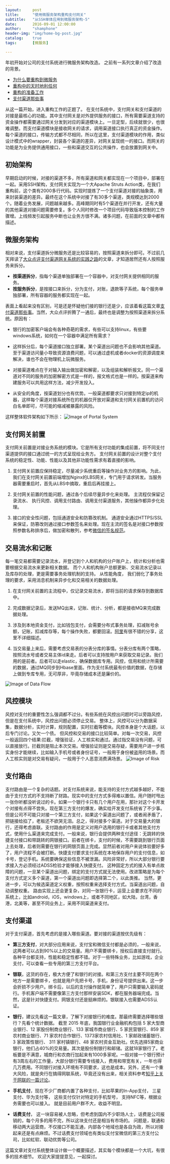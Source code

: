 ```yaml
---
layout:     post
title:      "使用微服务架构重构支付网关"
subtitle:   "从SSH单体应用到微服务架构-5"
date:       2016-09-01 12:00:00
author:     "shamphone"
header-img: "img/home-bg-post.jpg"
catalog:	true
tags:		[微服务]

---
```


年初开始对公司的支付系统进行微服务架构改造。 之前有一系列文章介绍了改造的背景。

- [为什么要重构到微服务](http://blog.lixf.cn/essay/2016/08/05/microservice-1/)
- [重构中的天时地利任何](http://blog.lixf.cn/essay/2016/08/05/microservice-2/)
- [重构的准备工作](http://blog.lixf.cn/essay/2016/08/06/microservice-3/)
- [支付渠道那些事](http://blog.lixf.cn/essay/2016/08/09/payment-channel/)

从这一篇开始，进入重构工作的正题了。 在支付系统中，支付网关和支付渠道的对接是最核心的功能。其中支付网关是对外提供服务的接口，所有需要渠道支持的资金操作都需要通过网关分发到对应的渠道模块上。一旦定型，后续就很少，也很难调整。而支付渠道模块是接收网关的请求，调用渠道接口执行真正的资金操作。每个渠道的接口，传输方式都不尽相同，所以在这里，支付渠道模块的作用，类似设计模式中的wrapper，封装各个渠道的差异，对网关呈现统一的接口。而网关的功能是为业务提供通用接口，一些和渠道交互的公共操作，也会放置到网关中。

## 初始架构

早期启动的时候，对接的渠道不多，所有渠道和网关都实现在一个项目中，部署在一起。采用SSH架构，支付网关实现为一个大Apache Struts Action类，在我们重构前，这个类有2000多行代码。实现时提炼了一个支付渠道对接的抽象类，用来封装渠道的差异。最终在这个系统中对接了有30多个渠道，类规模达到2000个。随着业务发展，问题越来越多。高峰期同时有5个渠道在并行开发，还有大量的其他渠道对接问题需要修复。多个人同时修改一个项目代码导致版本控制的工作骤增。上线频发引起服务中断也让业务方很不满。诸多问题，在前面的文章中都有描述。

## 微服务架构

相对来说，支付渠道拆分微服务还是比较容易的，按照渠道来拆分即可。不过前几天拜读了[大众点评支付渠道网关系统的实践之路](http://tech.meituan.com/The-Practice-of-Dianping-Channel-Gateway.html?hmsr=toutiao.io&utm_medium=toutiao.io&utm_source=toutiao.io)的文章，才知道居然还有人按照服务来拆分。

- **按渠道拆分**，指每个渠道单独部署在一个容器中，对支付网关提供相同的服务。
- **按服务拆分**，是按接口来拆分，分为支付，对账，退款等子系统，每个服务单独部署，所有容器的服务都实现在一起。

表面上看起来没有区别，可是还是怀疑他们接的银行还是少，应该着看这篇文章[支付渠道那些事](http://blog.lixf.cn/essay/2016/08/09/payment-channel/)。当然，大众点评折腾了一通后，最终也是调整为按照渠道来拆分系统。原因有：

- 银行的加密客户端会有各种奇葩的需求，有些可以支持linux，有些要windows系统，如何在一个容器中满足所有需求？ 

- 这样拆分后，每个渠道接口独立部署。某个渠道出问题也不会影响其他渠道。至于渠道访问量小导致资源浪费问题，可以通过虚机或者docker的资源调度来解决，谁也不会在物理机上玩微服务。

- 对接渠道难点在于对输入输出做加密和解密，以及组装和解析报文。同一个渠道对不同的服务的加密解密方式是一样的，报文格式也是一样的。按渠道来构建服务可以共用这样方法，减少开发投入。

- 从安全的角度，按渠道划分也有优势。一般渠道都要求只对接到特定ip的机器，这样每个渠道对接系统所在的机器仅开放对渠道和支付网关前置机的访问白名单即可，尽可能的缩减被暴露的风险。

这样整体软件架构如下所示：
![Image of Portal System](http://blog.lixf.cn/img/in-post/arch_portal.png)

## 支付网关前置

支付网关前置是对接业务系统的模块。它是所有支付功能的集成前置，将不同支付渠道提供的接口通过统一的方式呈现给业务方。 支付网关前置的设计对整个支付系统的稳定性、功能、性能以及其他非功能性需求有着直接的影响。

1. 支付网关前置应保持稳定，尽量减少系统重启等操作对业务方的影响。为此，我们在支付网关前置前端增加Nginx的LBS网关，专门用于请求转发。当服务器需要重启时，首先从LBS中摘取，重启后再挂接上。

2. 支付网关前置的性能问题，通过各个后续尽量异步化来处理。 主流程仅保留记录流水、 执行风控、调用支付路由、调用支付渠道服务，其他操作都异步化处理。

3. 接口的安全性问题，包括通道安全和防篡改机制。 通道安全通过HTTPS/SSL来保证，防篡改则通过接口参数签名来处理。现在主流的签名是对接口参数按照参数名称排序后，做加密和散列，参考[微信的签名规范](https://pay.weixin.qq.com/wiki/doc/api/app/app.php?chapter=4_3)。

## 交易流水和记账

每一笔交易都需要记录流水，并登记到个人和机构的分户账户上，统计和分析也需要根据交易流水来更新相关数据。 而个人和机构账户总额更新、交易流水记录以及库存的处理，更是需要事务处理机制的支持。 从性能角度， 我们弱化了事务处理的要求，采用消息机制来异步化和交易相关的数据处理。

1. 在支付网关前置的主流程中，仅记录交易流水，即将当前的请求保存到数据库中。

2. 完成数据记录后，发送MQ出来，记账、统计、分析，都是接收MQ来完成数据处理。

3. 涉及到本地资金支付，比如钱包支付，会需要分布式事务处理，扣减账号余额，记账，扣减库存等，每个操作失败，都要回滚。[阿里](https://yq.aliyun.com/articles/10)有很不错的分享，这里不详细描述。

4. 当交易量上来后，需要考虑交易表的分表分库的事情。分表分库有两个策略，按照流水号或者交易主体id来走。后者可以支持按用户来获取交易记录。我们用的是前者。后者可以走elastic，确保数据库专用。风控，信用和统计所需要的数据，通过MQ同步到Hbase里面。作为支付系统最有价值的数据，在存储上做到专库专用，无可厚非，毕竟存储成本还是廉价的。

![Image of Data Flow](http://blog.lixf.cn/img/in-post/arch_dataflow.png)

## 风控模块
风控对支付的重要性怎么强调都不过分。有些系统在风控出问题时可以旁路风控，但是在支付系统中，风控出问题必须停止交易。
整体上，风控可以分为数据采集，数据分析，实时计算，规则配置，实时拦截等模块。风控本身是个大话题，以后专门讨论。又欠一个债。
但风控和交易的接口比较简单。对每一次交易，风控一般返回四个结果:拦截，增强验证，人工核实和通过。通过指交易没有问题，可以直接放行。拦截则是阻止本次交易。增强验证则是交易存疑，需要用户进一步核实身份才能继续，比如输入手机号或者身份证号，一般用于身份被盗用的场景。而人工核实则是对交易有疑问，一般用于个人恶意消费满场景。
![Image of Risk](http://blog.lixf.cn/img/in-post/arch_risk.png)

## 支付路由
支付路由是一个复杂的话题。对支付系统来说，能支持的支付方式越多越好，不能由于支付方式的不支持断了财路。现实中的支付方式多得难以置信。用户随时甩出一张你听都没听说过的卡。如果一个银行卡只有几个用户在用，那针对这个卡开发个对接有点得不尝失。现在第三方支付的爆发，确实给开发支付系统省了不少事。但是公司不可能只对接一个第三方支付，如果这个渠道出问题了，或者闹矛盾了，把链接给掐了，老板还不欲哭无泪。总之，得对接多个渠道。对于交易量大的银行，还得考虑直联。支付路由的作用是定义对用户选用的银行卡或者其他支付方式，使用什么渠道来完成支付。一般来说，银行会提供两种支付途径：无跳转的快捷支付接口和带跳转的网银接口。前者在绑卡，支付的时候，不需要跳到银行页面上去处理，后者则需要在银行的网银页面上完成。显然前者对用户来说体验要好多了，用户流程不会被打断。快捷支付要求支付系统在本地保存用户的支付信息，如卡号，登记手机。系统要确保这些信息不被泄漏。风险非常好，所以大部分银行要求接入方必须经过ADSS检验才能够接入快捷支付。
这种固定方式的接入有单点故障的问题，一旦某个渠道出问题，绑定的支付方式就无法使用。改进策略是为每个支付方式定义多个渠道，第一个渠道出问题即选择第二个，以此类推。
当然，更进一步，可以为候选渠道定义权重，按照权重来选择支付方式。当渠道出问题，自动调整权重。
路由实现上还会更复杂，对同一张银行卡，运营上会要求在不同的系统上，比如android，iOS，windows上，或者不同地区，如大陆，台湾，香港，北美等，甚至不同业务上，采用不同渠道来支付。

## 支付渠道

对于支付渠道，首先考虑的是接入哪些渠道。要对接的渠道按优先级有：
- **第三方支付**，对大部分应用来说，支付宝和微信支付都是必须的，一般来说，这两者可以占到90%以上的交易量。用户不需要绑卡，授权后直接支付就行。各种平台都支持，性能和稳定性都不错。对于一些特殊业务，比如游戏，企业支付，可以查看一些专用的第三方支付平台。

- **银联**，这货的存在，极大方便了和银行的对接。和第三方支付主要不同在两个地方一是需要绑卡，也就是用户先把卡号，手机，身份证号提供出来。这一步会折损不少用户。绑卡后，以后的支付操作就简单了，用户只需要输入密码就行。手机客户端不需要像第三方支付那样安装SDK，都在服务器端完成。当然，这是针对快捷支付。网银支付还是挺麻烦的。银联接入也需要ADSS认证。

- **银行**，建议先看这一篇文章，了解下对接银行的难度。那最终需要选择哪些银行？先看个统计数据。 截至 2015 年底，我国银行业金融机构包括 5 家大型商业银行、12 家股份制商业银行、133 家城市商业银行、5 家民营银行、859 家农村商业银行、71 家农村合作银行、1373家农村信用社、1 家邮政储蓄银行、3 家政策性银行、 311 家村镇银行、48 家农村资金互助社。优先选择5家商业银行，他们占40%的交易量。其次是股份制银行和邮储。这就18家银行了。老板要是不满意，城商行和农商行加起来有1000多家呢。一般对接一个银行预计有3周左右的工作量，大部分银行需要专线接入，费用和带宽有关，一年也得几万费用。不同银行对接入环境有不同要求，这也是成本。另外，还有一个重大风险，就是央行在搞得网联系统，毕竟还没有出来，相关资料参考[知乎上关于网联的一篇讨论](https://www.zhihu.com/question/49084296)。

- **手机支付**，现在不少厂商都内置了各种支付，比如苹果的In-App支付， 三星支付、华为支付等， 这些支付仅针对特定的手机型号， 支持NFC等，根据业务需要也可以接入。 就是目前用户群不大，收益不明显。

- **话费支付**， 这一块容易被人忽略，但考虑到国内不少职场人士，话费是公司报销的，每个月多的用不完，所以这块支付还是相当有市场的。 问题是，联通和移动两大运营商，不仅接口不能互通，内部各个地域也是各自为政，所以对接起来还是有点麻烦。不过话费支付领域也有类似支付宝微信的第三方支付公司，比如虹软、联动优势等公司。

这篇文章对支付系统整体设计做一个概要描述，其实每个模块都是一个大坑，有很多的技术细节。 欢迎大家提提意见，一起探讨。